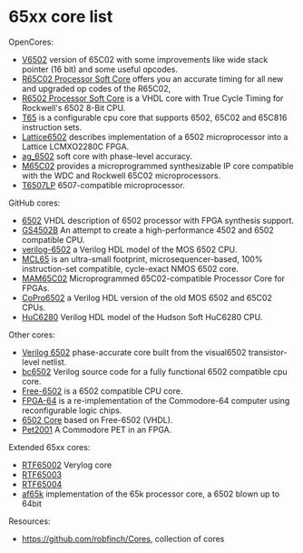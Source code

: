 # 65xx core list

OpenCores:
* [V6502](https://opencores.org/projects/v6502) version of 65C02 with some improvements like wide stack pointer (16 bit) and some useful opcodes.
* [R65C02 Processor Soft Core](https://opencores.org/projects/cpu65c02_true_cycle) offers you an accurate timing for all new and upgraded op codes of the R65C02,
* [R6502 Processor Soft Core](https://opencores.org/projects/cpu6502_true_cycle) is a VHDL core with True Cycle Timing for Rockwell's 6502 8-Bit CPU.
* [T65](https://opencores.org/projects/t65) is a configurable cpu core that supports 6502, 65C02 and 65C816 instruction sets.
* [Lattice6502](https://opencores.org/projects/lattice6502) describes  implementation of a 6502 microprocessor into a Lattice LCMXO2280C FPGA.
* [ag_6502](https://opencores.org/projects/ag_6502) soft core with phase-level accuracy.
* [M65C02](https://opencores.org/projects/m65c02) provides a microprogrammed synthesizable IP core compatible with the WDC and Rockwell 65C02 microprocessors.
* [T6507LP](https://opencores.org/projects/t6507lp) 6507-compatible microprocessor.


GitHub cores:
* [6502](https://github.com/bernardo-andreeti/6502) VHDL description of 6502 processor with FPGA synthesis support.
* [GS4502B](https://github.com/gardners/gs4502b) An attempt to create a high-performance 4502 and 6502 compatible CPU.
* [verilog-6502](https://github.com/Arlet/verilog-6502) a Verilog HDL model of the MOS 6502 CPU.
* [MCL65](https://github.com/MicroCoreLabs/Projects/tree/master/MCL65) is an ultra-small footprint, microsequencer-based, 100% instruction-set compatible, cycle-exact NMOS 6502 core.
* [MAM65C02](https://github.com/MorrisMA/MAM65C02-Processor-Core) Microprogrammed 65C02-compatible Processor Core for FPGAs.
* [CoPro6502](https://github.com/hoglet67/CoPro6502/tree/master/src/Arlet) a Verilog HDL version of the old MOS 6502 and 65C02 CPUs.
* [HuC6280](https://github.com/fseidel/HuC6280) Verilog HDL model of the Hudson Soft HuC6280 CPU.

Other cores:
* [Verilog 6502](http://www.aholme.co.uk/6502/Main.htm) phase-accurate core built from the visual6502 transistor-level netlist.
* [bc6502](http://finitron.ca/Projects/Prj6502/bc6502_page.html) Verilog source code for a fully functional 6502 compatible cpu core.
* [Free-6502](http://web.archive.org/web/20040603222048/http:/www.free-ip.com/6502/index.html) is a 6502 compatible CPU core.
* [FPGA-64](https://www.syntiac.com/fpga64.html) is a re-implementation of the Commodore-64 computer using reconfigurable logic chips.
* [6502 Core](http://www.sprow.co.uk/dump/index.htm#Free6502) based on Free-6502 (VHDL).
* [Pet2001](https://github.com/skibo/Pet2001_Nexys3) A Commodore PET in an FPGA.

Extended 65xx cores:
* [RTF65002](https://opencores.org/projects/rtf65002) Verylog core
* [RTF65003](https://github.com/robfinch/Cores/tree/master/rtf65003/trunk)
* [RTF65004](https://github.com/robfinch/Cores/tree/master/rtf65004)
* [af65k](https://github.com/fachat/af65k)  implementation of the 65k processor core, a 6502 blown up to 64bit

Resources:
* https://github.com/robfinch/Cores, collection of cores
